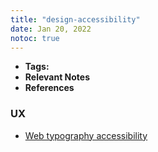 ```yaml
---
title: "design-accessibility"
date: Jan 20, 2022
notoc: true
---
```


- **Tags:**
- **Relevant Notes**
- **References**


### UX
- [Web typography accessibility](notes/web-type-access.md)